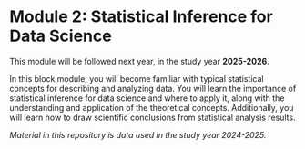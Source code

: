 # Module 2: Statistical Inference for Data Science

This module will be followed next year, in the study year **2025-2026**.

In this block module, you will become familiar with typical statistical concepts for describing and analyzing data. You will learn the importance of statistical inference for data science and where to apply it, along with the understanding and application of the theoretical concepts. Additionally, you will learn how to draw scientific conclusions from statistical analysis results.

*Material in this repository is data used in the study year 2024-2025.*
